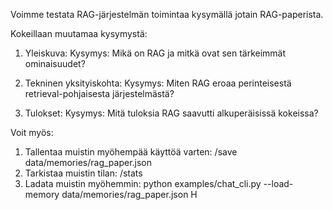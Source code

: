 Voimme testata RAG-järjestelmän toimintaa kysymällä jotain RAG-paperista.

Kokeillaan muutamaa kysymystä:

1. Yleiskuva:
Kysymys: Mikä on RAG ja mitkä ovat sen tärkeimmät ominaisuudet?

2. Tekninen yksityiskohta:
Kysymys: Miten RAG eroaa perinteisestä retrieval-pohjaisesta järjestelmästä?

3. Tulokset:
Kysymys: Mitä tuloksia RAG saavutti alkuperäisissä kokeissa?

Voit myös:
1. Tallentaa muistin myöhempää käyttöä varten:
/save data/memories/rag_paper.json
2. Tarkistaa muistin tilan:
/stats
3. Ladata muistin myöhemmin:
python examples/chat_cli.py --load-memory data/memories/rag_paper.json
H